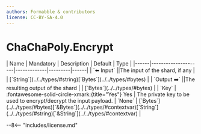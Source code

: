 ```yaml
---
authors: Formabble & contributors
license: CC-BY-SA-4.0
---
```



# ChaChaPoly.Encrypt

<div class="sh-parameters" markdown="1">
| Name | Mandatory | Description | Default | Type |
|------|---------------------|-------------|---------|------|
| `⬅️ Input` ||The input of the shard, if any | | [`String`](../../types/#string)[`Bytes`](../../types/#bytes) |
| `Output ➡️` ||The resulting output of the shard | | [`Bytes`](../../types/#bytes) |
| `Key` | :fontawesome-solid-circle-xmark:{title="Yes"} Yes  | The private key to be used to encrypt/decrypt the input payload. | `None` | [`Bytes`](../../types/#bytes)[`&Bytes`](../../types/#contextvar)[`String`](../../types/#string)[`&String`](../../types/#contextvar) |

</div>



--8<-- "includes/license.md"

